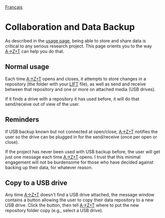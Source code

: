 <a href="fr/COLLABORATION_AND_BACKUP.md">Français</a>
# Collaboration and Data Backup

As described in the [usage page](USAGE.md#collaboration-and-archival), being able to store and share data is critical to any serious research project. This page orients you to the way [A→Z+T] can help you do that.

## Normal usage
Each time [A→Z+T] opens and closes, it attempts to store changes in a repository (the folder with your [LIFT] file), as well as send and receive between that repository and one or more on attached media (USB drives).

If it finds a drive with a repository it has used before, it will do that send/receive out of view of the user.

## Reminders
If USB backup known but not connected at open/close, [A→Z+T] notifies the user so the drive can be plugged in for the send/receive (once per open or close).

If the project has never been used with USB backup before, the user will get just one message each time [A→Z+T] opens. I trust that this minimal engagement will not be burdensome for those who have decided against backing up their data, for whatever reason.

## Copy to a USB drive
Any time [A→Z+T] doesn't find a USB drive attached, the message window contains a button allowing the user to copy their data repository to a new USB drive. Click the button, then tell [A→Z+T] where to put the new repository folder copy (e.g., select a USB drive).

[A→Z+T]:  https://github.com/kent-rasmussen/azt
[WeSay]:  https://software.sil.org/wesay/
[FLEx]: https://software.sil.org/fieldworks/
[LIFT]: https://code.google.com/archive/p/lift-standard/
[Praat]: https://www.fon.hum.uva.nl/praat/
